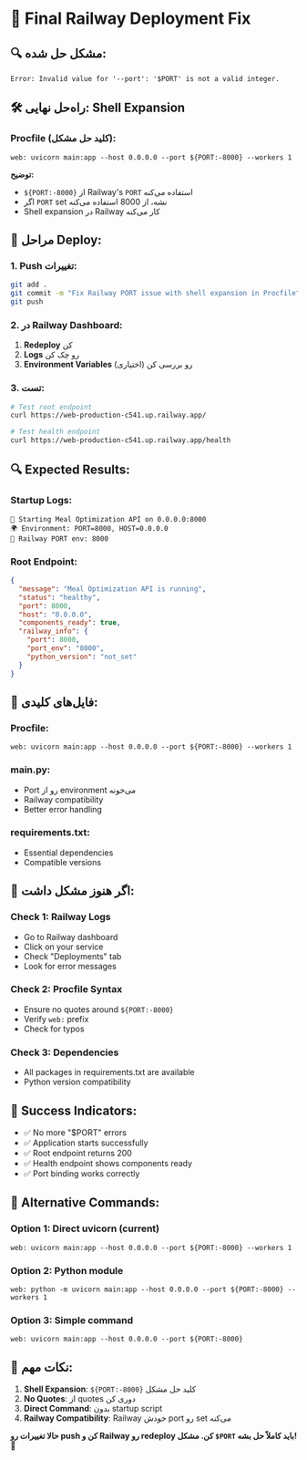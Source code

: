 # 🚀 Final Railway Deployment Fix

## 🔍 **مشکل حل شده:**
```
Error: Invalid value for '--port': '$PORT' is not a valid integer.
```

## 🛠️ **راه‌حل نهایی: Shell Expansion**

### **Procfile (کلید حل مشکل):**
```
web: uvicorn main:app --host 0.0.0.0 --port ${PORT:-8000} --workers 1
```

**توضیح:**
- `${PORT:-8000}` از Railway's `PORT` استفاده می‌کنه
- اگر `PORT` set نشه، از 8000 استفاده می‌کنه
- Shell expansion در Railway کار می‌کنه

## 🚀 **مراحل Deploy:**

### **1. Push تغییرات:**
```bash
git add .
git commit -m "Fix Railway PORT issue with shell expansion in Procfile"
git push
```

### **2. در Railway Dashboard:**
1. **Redeploy** کن
2. **Logs** رو چک کن
3. **Environment Variables** رو بررسی کن (اختیاری)

### **3. تست:**
```bash
# Test root endpoint
curl https://web-production-c541.up.railway.app/

# Test health endpoint
curl https://web-production-c541.up.railway.app/health
```

## 🔍 **Expected Results:**

### **Startup Logs:**
```
🚀 Starting Meal Optimization API on 0.0.0.0:8000
🌍 Environment: PORT=8000, HOST=0.0.0.0
🔧 Railway PORT env: 8000
```

### **Root Endpoint:**
```json
{
  "message": "Meal Optimization API is running",
  "status": "healthy",
  "port": 8000,
  "host": "0.0.0.0",
  "components_ready": true,
  "railway_info": {
    "port": 8000,
    "port_env": "8000",
    "python_version": "not_set"
  }
}
```

## 📁 **فایل‌های کلیدی:**

### **Procfile:**
```
web: uvicorn main:app --host 0.0.0.0 --port ${PORT:-8000} --workers 1
```

### **main.py:**
- Port رو از environment می‌خونه
- Railway compatibility
- Better error handling

### **requirements.txt:**
- Essential dependencies
- Compatible versions

## 🚨 **اگر هنوز مشکل داشت:**

### **Check 1: Railway Logs**
- Go to Railway dashboard
- Click on your service
- Check "Deployments" tab
- Look for error messages

### **Check 2: Procfile Syntax**
- Ensure no quotes around `${PORT:-8000}`
- Verify `web:` prefix
- Check for typos

### **Check 3: Dependencies**
- All packages in requirements.txt are available
- Python version compatibility

## 📝 **Success Indicators:**
- ✅ No more "$PORT" errors
- ✅ Application starts successfully
- ✅ Root endpoint returns 200
- ✅ Health endpoint shows components ready
- ✅ Port binding works correctly

## 🔧 **Alternative Commands:**

### **Option 1: Direct uvicorn (current)**
```
web: uvicorn main:app --host 0.0.0.0 --port ${PORT:-8000} --workers 1
```

### **Option 2: Python module**
```
web: python -m uvicorn main:app --host 0.0.0.0 --port ${PORT:-8000} --workers 1
```

### **Option 3: Simple command**
```
web: uvicorn main:app --host 0.0.0.0 --port ${PORT:-8000}
```

## 🎯 **نکات مهم:**
1. **Shell Expansion**: `${PORT:-8000}` کلید حل مشکل
2. **No Quotes**: از quotes دوری کن
3. **Direct Command**: بدون startup script
4. **Railway Compatibility**: Railway خودش port رو set می‌کنه

**حالا تغییرات رو push کن و Railway رو redeploy کن. مشکل `$PORT` باید کاملاً حل بشه!** 🚀
